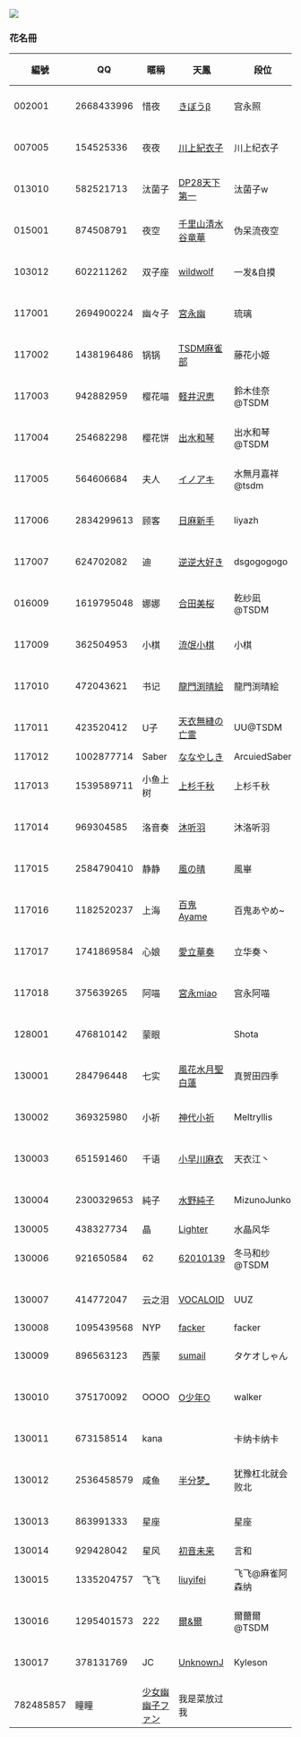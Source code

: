 ![](https://www.z4a.net/images/2018/08/01/u.png)  

### 花名冊

編號|QQ|暱稱|天鳳|段位|雀魂|段位
-|-|-|-|-|-|-
002001|2668433996|惜夜|[きぼうβ](https://nodocchi.moe/tenhoulog/#!&name=四段)|宫永照|雀杰1
007005|154525336|夜夜|[川上紀衣子](https://nodocchi.moe/tenhoulog/#!&name=四段)|川上纪衣子|雀豪1
013010|582521713|汰菌子|[DP28天下第一](https://nodocchi.moe/tenhoulog/#!&name=四段)|汰菌子w|初心3
015001|874508791|夜空|[千里山清水谷竜華](https://nodocchi.moe/tenhoulog/#!&name=四段)|伪呆流夜空|雀豪1
103012|602211262|双子座|[wildwolf](https://nodocchi.moe/tenhoulog/#!&name=五段)|一发&自摸|雀圣2
117001|2694900224|幽々子|[宮永幽](https://nodocchi.moe/tenhoulog/#!&name=四段)|琉璃|雀杰1
117002|1438196486|锅锅|[TSDM麻雀部](https://nodocchi.moe/tenhoulog/#!&name=)|藤花小姬|雀豪1
117003|942882959|樱花喵|[軽井沢恵](https://nodocchi.moe/tenhoulog/#!&name=三段)|鈴木佳奈@TSDM|雀豪1
117004|254682298|樱花饼|[出水和琴](https://nodocchi.moe/tenhoulog/#!&name=四段)|出水和琴@TSDM|初心3
117005|564606684|夫人|[イノアキ](https://nodocchi.moe/tenhoulog/#!&name=)|水無月嘉祥@tsdm|雀士1
117006|2834299613|顾客|[日麻新手](https://nodocchi.moe/tenhoulog/#!&name=二段)|liyazh|雀豪1
117007|624702082|迪|[逆逆大好き](https://nodocchi.moe/tenhoulog/#!&name=二段)|dsgogogogo|雀豪3
016009|1619795048|娜娜|[合田美桜](https://nodocchi.moe/tenhoulog/#!&name=)|乾纱凪@TSDM|雀士2
117009|362504953|小棋|[流氓小棋](https://nodocchi.moe/tenhoulog/#!&name=五段)|小棋|雀杰1
117010|472043621|书记|[龍門渕晴絵](https://nodocchi.moe/tenhoulog/#!&name=)|龍門渕晴絵|雀杰3
117011|423520412|U子|[天衣無縫の亡霊](https://nodocchi.moe/tenhoulog/#!&name=三段)|UU@TSDM|雀杰2
117012|1002877714|Saber|[ななやしき](https://nodocchi.moe/tenhoulog/#!&name=三段)|ArcuiedSaber|
117013|1539589711|小鱼上树|[上杉千秋](https://nodocchi.moe/tenhoulog/#!&name=六段)|上杉千秋|雀豪3
117014|969304585|洛音奏|[沐听羽](https://nodocchi.moe/tenhoulog/#!&name=)|沐洛听羽|雀杰1
117015|2584790410|静静|[風の晴](https://nodocchi.moe/tenhoulog/#!&name=)|風崋|雀豪1
117016|1182520237|上海|[百鬼Ayame](https://nodocchi.moe/tenhoulog/#!&name=)|百鬼あやめ~|雀豪1
117017|1741869584|心娘|[愛立華奏](https://nodocchi.moe/tenhoulog/#!&name=三段)|立华奏丶|雀杰3
117018|375639265|阿喵|[宮永miao](https://nodocchi.moe/tenhoulog/#!&name=)|宫永阿喵|雀豪2
128001|476810142|蒙眼|[](https://nodocchi.moe/tenhoulog/#!&name=)|Shota|雀豪1
130001|284796448|七实|[風花水月聖白蓮](https://nodocchi.moe/tenhoulog/#!&name=三段)|真贺田四季|雀士2
130002|369325980|小祈|[神代小祈](https://nodocchi.moe/tenhoulog/#!&name=二段)|Meltryllis|雀豪1
130003|651591460|千语|[小早川麻衣](https://nodocchi.moe/tenhoulog/#!&name=)|天衣江丶|雀豪2
130004|2300329653|純子|[水野純子](https://nodocchi.moe/tenhoulog/#!&name=)|MizunoJunko|雀杰1
130005|438327734|晶|[Lighter](https://nodocchi.moe/tenhoulog/#!&name=)|水晶风华|
130006|921650584|62|[62010139](https://nodocchi.moe/tenhoulog/#!&name=四段)|冬马和纱@TSDM|雀豪3
130007|414772047|云之泪|[VOCALOID](https://nodocchi.moe/tenhoulog/#!&name=五段)|UUZ|雀豪1
130008|1095439568|NYP|[facker](https://nodocchi.moe/tenhoulog/#!&name=五段)|facker|
130009|896563123|西蒙|[sumail](https://nodocchi.moe/tenhoulog/#!&name=七段)|タケオしゃん|雀豪2
130010|375170092|OOOO|[O少年O](https://nodocchi.moe/tenhoulog/#!&name=)|walker|雀士2
130011|673158514|kana|[](https://nodocchi.moe/tenhoulog/#!&name=)|卡纳卡纳卡|雀豪1
130012|2536458579|咸鱼|[半分梦_](https://nodocchi.moe/tenhoulog/#!&name=)|犹豫杠北就会败北|雀杰1
130013|863991333|星座|[](https://nodocchi.moe/tenhoulog/#!&name=)|星座|雀豪1
130014|929428042|星风|[初音未来](https://nodocchi.moe/tenhoulog/#!&name=三段)|言和|
130015|1335204757|飞飞|[liuyifei](https://nodocchi.moe/tenhoulog/#!&name=四段)|飞飞@麻雀阿森纳|雀豪1
130016|1295401573|222|[爾&爾](https://nodocchi.moe/tenhoulog/#!&name=四段)|爾薾爾@TSDM|雀豪1
130017|378131769|JC|[UnknownJ](https://nodocchi.moe/tenhoulog/#!&name=)|Kyleson|雀杰1
|782485857|瞳瞳|[少女幽幽子ファン](https://nodocchi.moe/tenhoulog/#!&name=)|我是菜放过我|
